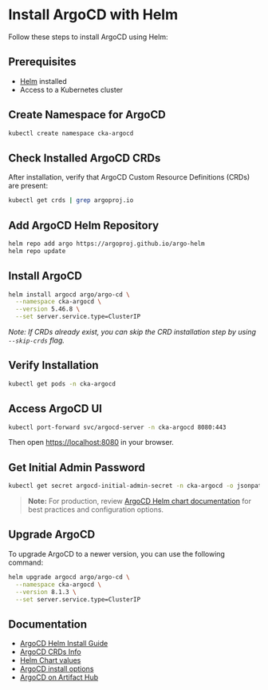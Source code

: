 # Install ArgoCD with Helm

Follow these steps to install ArgoCD using Helm:

## Prerequisites

- [Helm](https://helm.sh/docs/intro/install/) installed
- Access to a Kubernetes cluster

## Create Namespace for ArgoCD

```bash
kubectl create namespace cka-argocd
```

## Check Installed ArgoCD CRDs

After installation, verify that ArgoCD Custom Resource Definitions (CRDs) are present:

```bash
kubectl get crds | grep argoproj.io
```

## Add ArgoCD Helm Repository

```bash
helm repo add argo https://argoproj.github.io/argo-helm
helm repo update
```

## Install ArgoCD

```bash
helm install argocd argo/argo-cd \
  --namespace cka-argocd \
  --version 5.46.8 \
  --set server.service.type=ClusterIP
```

_Note: If CRDs already exist, you can skip the CRD installation step by using `--skip-crds` flag._

## Verify Installation

```bash
kubectl get pods -n cka-argocd
```

## Access ArgoCD UI

```bash
kubectl port-forward svc/argocd-server -n cka-argocd 8080:443
```

Then open [https://localhost:8080](https://localhost:8080) in your browser.

## Get Initial Admin Password

```bash
kubectl get secret argocd-initial-admin-secret -n cka-argocd -o jsonpath="{.data.password}" | base64 -d
```

> **Note:** For production, review [ArgoCD Helm chart documentation](https://github.com/argoproj/argo-helm/tree/main/charts/argo-cd) for best practices and configuration options.

## Upgrade ArgoCD

To upgrade ArgoCD to a newer version, you can use the following command:

```bash
helm upgrade argocd argo/argo-cd \
  --namespace cka-argocd \
  --version 8.1.3 \
  --set server.service.type=ClusterIP

```

## Documentation

- [ArgoCD Helm Install Guide](https://github.com/argoproj/argo-helm/tree/main/charts/argo-cd)
- [ArgoCD CRDs Info](https://argo-cd.readthedocs.io/en/stable/operator-manual/declarative-setup/)
- [Helm Chart values](https://github.com/argoproj/argo-helm/tree/main/charts/argo-cd)
- [ArgoCD install options](https://argo-cd.readthedocs.io/en/stable/getting_started/)
- [ArgoCD on Artifact Hub](https://artifacthub.io/packages/helm/argo-cd-oci/argo-cd)
